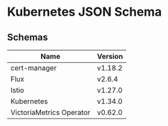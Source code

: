 # Kubernetes JSON Schema

## Schemas

| Name                     | Version |
| ------------------------ | ------- |
| cert-manager             | v1.18.2 |
| Flux                     | v2.6.4  |
| Istio                    | v1.27.0 |
| Kubernetes               | v1.34.0 |
| VictoriaMetrics Operator | v0.62.0 |
